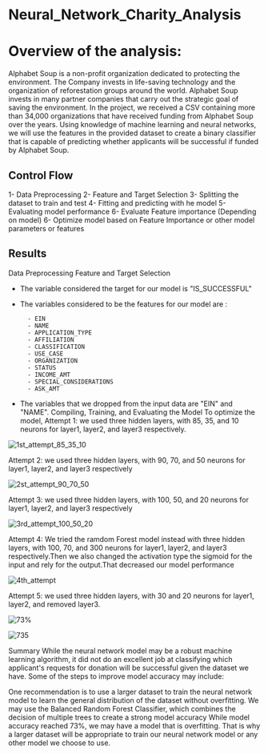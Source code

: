# Neural_Network_Charity_Analysis
# Overview of the analysis: 
Alphabet Soup is a non-profit organization dedicated to protecting the environment. The Company invests in life-saving technology and the organization of reforestation groups around the world. Alphabet Soup invests in many partner companies that carry out the strategic goal of saving the environment.
In the project, we received a CSV containing more than 34,000 organizations that have received funding from Alphabet Soup over the years. Using knowledge of machine learning and neural networks, we will use the features in the provided dataset to create a binary classifier that is capable of predicting whether applicants will be successful if funded by Alphabet Soup.
 
## Control Flow
1- Data Preprocessing
2- Feature and Target Selection
3- Splitting the dataset to train and test
4- Fitting and predicting with he model
5- Evaluating model performance
6- Evaluate Feature importance (Depending on model)
6- Optimize model based on Feature Importance or other model parameters or features

## Results
Data Preprocessing
Feature and Target Selection
- The variable considered the target for our model is "IS_SUCCESSFUL"
- The variables considered to be the features for our model are :

		- EIN
		- NAME
		- APPLICATION_TYPE
		- AFFILIATION
		- CLASSIFICATION
		- USE_CASE
		- ORGANIZATION
		- STATUS
		- INCOME_AMT
		- SPECIAL_CONSIDERATIONS
		- ASK_AMT

- The variables that we dropped from the input data are "EIN" and "NAME".
Compiling, Training, and Evaluating the Model
To optimize the model, 
Attempt 1: we used three hidden layers, with 85, 35, and 10 neurons for layer1, layer2, and layer3 respectively. 

![1st_attempt_85_35_10](https://user-images.githubusercontent.com/103543959/196058666-004aa999-9113-4b93-9b96-7fc377019975.png)

Attempt 2: we used three hidden layers, with 90, 70, and 50 neurons for layer1, layer2, and layer3 respectively

![2st_attempt_90_70_50](https://user-images.githubusercontent.com/103543959/196058673-0421275f-0d35-4c3b-acc9-a9cf0610335e.png)

Attempt 3: we used three hidden layers, with 100, 50, and 20 neurons for layer1, layer2, and layer3 respectively

![3rd_attempt_100_50_20](https://user-images.githubusercontent.com/103543959/196058678-5e85df22-4049-47b7-9542-9bf04b99a445.png)

Attempt 4: We tried the ramdom Forest model instead with three hidden layers, with 100, 70, and 300 neurons for layer1, layer2, and layer3 respectively.Then we also changed the activation type the sigmoid for the input and rely for the output.That decreased our model performance

![4th_attempt](https://user-images.githubusercontent.com/103543959/196058688-a6399dc1-c30d-41d8-a8f9-50dbad469ef4.png)

Attempt 5: we used three hidden layers, with 30 and 20 neurons for layer1, layer2, and  removed layer3.

![73%](https://user-images.githubusercontent.com/103543959/196058721-9651d43d-c4d3-4d41-84fe-2327fadad7ec.png)

![735](https://user-images.githubusercontent.com/103543959/196058704-ed144e0d-6756-4092-97d1-957fcfdcb83a.png)


Summary
While the neural network model may be a robust machine learning algorithm, it did not do an excellent job at classifying which applicant's requests for donation will be successful given the dataset we have. Some of the steps to improve model accuracy may include:

One recommendation is to use a larger dataset to train the neural network model to learn the general distribution of the dataset without overfitting.
We may use the Balanced Random Forest Classifier, which combines the decision of multiple trees to create a strong model accuracy
While model accuracy reached 73%, we may have a model that is overfitting. That is why a larger dataset will be appropriate to train our neural network model or any other model we choose to use.
